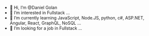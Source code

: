 - 👋 Hi, I’m @Daniel Golan
- 👀 I’m interested in Fullstack ...
- 🌱 I’m currently learning JavaScript, Node.JS, python, c#, ASP.NET, Angular, React, GraphQL, NoSQL ...
- 💞️ I’m looking for a job in Fullstack ...


<!---
Danie1Golan/Danie1Golan is a ✨ special ✨ repository because its `README.md` (this file) appears on your GitHub profile.
You can click the Preview link to take a look at your changes.
--->

